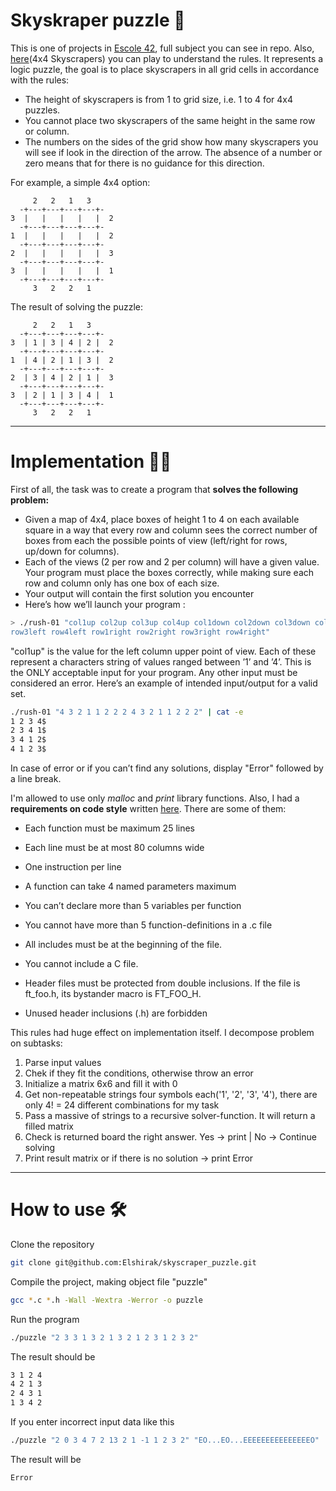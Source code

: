 # Skyskraper puzzle :jigsaw:

  This is one of projects in [Escole 42](https://www.42network.org/), full subject you can see in repo. Also, [here](https://www.puzzle-skyscrapers.com/)(4x4 Skyscrapers)
you can play to understand the rules.
  It represents a logic puzzle, the goal is to place skyscrapers in all grid cells in accordance with the rules:

- The height of skyscrapers is from 1 to grid size, i.e. 1 to 4 for 4x4 puzzles.
- You cannot place two skyscrapers of the same height in the same row or column.
- The numbers on the sides of the grid show how many skyscrapers you will see if look in the direction of the arrow. The absence of a number or zero means that for
there is no guidance for this direction.

For example, a simple 4x4 option:

```
     2   2   1   3
  -+---+---+---+---+-
3  |   |   |   |   |  2
  -+---+---+---+---+-
1  |   |   |   |   |  2
  -+---+---+---+---+-
2  |   |   |   |   |  3
  -+---+---+---+---+-
3  |   |   |   |   |  1
  -+---+---+---+---+-
     3   2   2   1
```

The result of solving the puzzle:

```
     2   2   1   3
  -+---+---+---+---+-
3  | 1 | 3 | 4 | 2 |  2
  -+---+---+---+---+-
1  | 4 | 2 | 1 | 3 |  2
  -+---+---+---+---+-
2  | 3 | 4 | 2 | 1 |  3
  -+---+---+---+---+-
3  | 2 | 1 | 3 | 4 |  1
  -+---+---+---+---+-
     3   2   2   1
```
***

# Implementation :mechanic:
First of all, the task was to create a program that **solves the following problem:**

- Given a map of 4x4, place boxes of height 1 to 4 on each available square in a way that every row and column sees the correct number of boxes from each the possible points of view (left/right for rows, up/down for columns).
- Each of the views (2 per row and 2 per column) will have a given value. Your program must place the boxes correctly, while making sure each row and column only has one box of each size.
- Your output will contain the first solution you encounter
- Here’s how we’ll launch your program : 
```bash
> ./rush-01 "col1up col2up col3up col4up col1down col2down col3down col4down row1left row2left
row3left row4left row1right row2right row3right row4right"
```
"col1up" is the value for the left column upper point of view. Each of these represent a characters string of values ranged between ’1’ and ’4’. This is the ONLY acceptable input for your program. Any other input must be considered an error. Here’s an example of intended input/output for a valid set.
```bash
./rush-01 "4 3 2 1 1 2 2 2 4 3 2 1 1 2 2 2" | cat -e
1 2 3 4$
2 3 4 1$
3 4 1 2$
4 1 2 3$
```
In case of error or if you can’t find any solutions, display "Error" followed by a line break.

I'm allowed to use only _malloc_ and _print_ library functions. Also, I had a **requirements on code style** written [here](https://github.com/42School/norminette/blob/master/pdf/en.norm.pdf). There are some of them:
- Each function must be maximum 25 lines
- Each line must be at most 80 columns wide
- One instruction per line

- A function can take 4 named parameters maximum
- You can’t declare more than 5 variables per function
- You cannot have more than 5 function-definitions in a .c file

- All includes must be at the beginning of the file.
- You cannot include a C file.
- Header files must be protected from double inclusions. If the file is ft_foo.h, its bystander macro is FT_FOO_H.
- Unused header inclusions (.h) are forbidden

This rules had huge effect on implementation itself. 
I decompose problem on subtasks:
1) Parse input values
2) Chek if they fit the conditions, otherwise throw an error
3) Initialize a matrix 6x6 and fill it with 0
4) Get non-repeatable strings four symbols each('1', '2', '3', '4'), there are only 4! = 24 different combinations for my task 
5) Pass a massive of strings to a recursive solver-function. It will return a filled matrix
6) Check is returned board the right answer. Yes -> print | No -> Continue solving
7) Print result matrix or if there is no solution -> print Error

***

# How to use :hammer_and_wrench:

Clone the repository
```bash
git clone git@github.com:Elshirak/skyscraper_puzzle.git
```
Compile the project, making object file "puzzle"
```bash
gcc *.c *.h -Wall -Wextra -Werror -o puzzle
```
Run the program
```bash
./puzzle "2 3 3 1 3 2 1 3 2 1 2 3 1 2 3 2"
```
The result should be
```bash
3 1 2 4
4 2 1 3
2 4 3 1
1 3 4 2
```
If you enter incorrect input data like this
```bash
./puzzle "2 0 3 4 7 2 13 2 1 -1 1 2 3 2" "EO...EO...EEEEEEEEEEEEEEEO"
```
The result will be
```bash
Error
```








